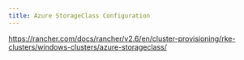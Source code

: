 ```yaml
---
title: Azure StorageClass Configuration
---
```


https://rancher.com/docs/rancher/v2.6/en/cluster-provisioning/rke-clusters/windows-clusters/azure-storageclass/
